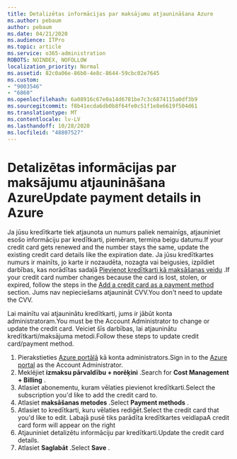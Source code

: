 ```yaml
---
title: Detalizētas informācijas par maksājumu atjaunināšana Azure
ms.author: pebaum
author: pebaum
ms.date: 04/21/2020
ms.audience: ITPro
ms.topic: article
ms.service: o365-administration
ROBOTS: NOINDEX, NOFOLLOW
localization_priority: Normal
ms.assetid: 82c0a06e-86b0-4e8c-8644-59cbc02e7645
ms.custom:
- "9003546"
- "6860"
ms.openlocfilehash: 6a08916c67e0a14d6781be7c3c6874115a0df3b9
ms.sourcegitcommit: f8b41ecda6db0b8f64fe0c51f1e8e6619f504d61
ms.translationtype: MT
ms.contentlocale: lv-LV
ms.lasthandoff: 10/28/2020
ms.locfileid: "48807527"
---
```

# <a name="update-payment-details-in-azure"></a><span data-ttu-id="1c09c-102">Detalizētas informācijas par maksājumu atjaunināšana Azure</span><span class="sxs-lookup"><span data-stu-id="1c09c-102">Update payment details in Azure</span></span>

<span data-ttu-id="1c09c-103">Ja jūsu kredītkarte tiek atjaunota un numurs paliek nemainīgs, atjauniniet esošo informāciju par kredītkarti, piemēram, termiņa beigu datumu.</span><span class="sxs-lookup"><span data-stu-id="1c09c-103">If your credit card gets renewed and the number stays the same, update the existing credit card details like the expiration date.</span></span> <span data-ttu-id="1c09c-104">Ja jūsu kredītkartes numurs ir mainīts, jo karte ir nozaudēta, nozagta vai beigusies, izpildiet darbības, kas norādītas sadaļā [Pievienot kredītkarti kā maksāšanas veidu](https://docs.microsoft.com/azure/cost-management-billing/manage/change-credit-card?WT.mc_id=Portal-Microsoft_Azure_Support#addcard) .</span><span class="sxs-lookup"><span data-stu-id="1c09c-104">If your credit card number changes because the card is lost, stolen, or expired, follow the steps in the [Add a credit card as a payment method](https://docs.microsoft.com/azure/cost-management-billing/manage/change-credit-card?WT.mc_id=Portal-Microsoft_Azure_Support#addcard) section.</span></span> <span data-ttu-id="1c09c-105">Jums nav nepieciešams atjaunināt CVV.</span><span class="sxs-lookup"><span data-stu-id="1c09c-105">You don't need to update the CVV.</span></span>

<span data-ttu-id="1c09c-106">Lai mainītu vai atjauninātu kredītkarti, jums ir jābūt konta administratoram.</span><span class="sxs-lookup"><span data-stu-id="1c09c-106">You must be the Account Administrator to change or update the credit card.</span></span> <span data-ttu-id="1c09c-107">Veiciet šīs darbības, lai atjauninātu kredītkarti/maksājuma metodi.</span><span class="sxs-lookup"><span data-stu-id="1c09c-107">Follow these steps to update credit card/payment method.</span></span>

1. <span data-ttu-id="1c09c-108">Pierakstieties [Azure portālā](https://portal.azure.com/) kā konta administrators.</span><span class="sxs-lookup"><span data-stu-id="1c09c-108">Sign in to the [Azure portal](https://portal.azure.com/) as the Account Administrator.</span></span>
2. <span data-ttu-id="1c09c-109">Meklējiet **izmaksu pārvaldību + norēķini** .</span><span class="sxs-lookup"><span data-stu-id="1c09c-109">Search for **Cost Management + Billing** .</span></span>
3. <span data-ttu-id="1c09c-110">Atlasiet abonementu, kuram vēlaties pievienot kredītkarti.</span><span class="sxs-lookup"><span data-stu-id="1c09c-110">Select the subscription you'd like to add the credit card to.</span></span>
4. <span data-ttu-id="1c09c-111">Atlasiet **maksāšanas metodes** .</span><span class="sxs-lookup"><span data-stu-id="1c09c-111">Select **Payment methods** .</span></span>
5. <span data-ttu-id="1c09c-112">Atlasiet to kredītkarti, kuru vēlaties rediģēt.</span><span class="sxs-lookup"><span data-stu-id="1c09c-112">Select the credit card that you'd like to edit.</span></span> <span data-ttu-id="1c09c-113">Labajā pusē tiks parādīta kredītkartes veidlapa</span><span class="sxs-lookup"><span data-stu-id="1c09c-113">A credit card form will appear on the right</span></span>
6. <span data-ttu-id="1c09c-114">Atjauniniet detalizētu informāciju par kredītkarti.</span><span class="sxs-lookup"><span data-stu-id="1c09c-114">Update the credit card details.</span></span>
7. <span data-ttu-id="1c09c-115">Atlasiet **Saglabāt** .</span><span class="sxs-lookup"><span data-stu-id="1c09c-115">Select **Save** .</span></span>

